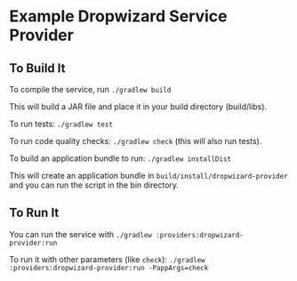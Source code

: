 # Example Dropwizard Service Provider

## To Build It

To compile the service, run `./gradlew build`

This will build a JAR file and place it in your build directory (build/libs).

To run tests: `./gradlew test`

To run code quality checks: `./gradlew check` (this will also run tests).

To build an application bundle to run: `./gradlew installDist`

This will create an application bundle in `build/install/dropwizard-provider` and you can run the script in the bin directory.

## To Run It

You can run the service with `./gradlew :providers:dropwizard-provider:run`

To run it with other parameters (like `check`): `./gradlew :providers:dropwizard-provider:run -PappArgs=check`
